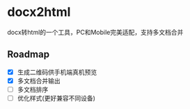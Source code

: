 # docx2html

docx转html的一个工具，PC和Mobile完美适配，支持多文档合并

## Roadmap
- [x] 生成二维码供手机端真机预览
- [x] 多文档合并输出
- [ ] 多文档排序
- [ ] 优化样式(更好兼容不同设备)

